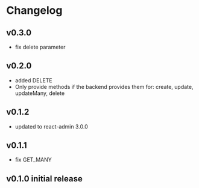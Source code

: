 # Changelog

## v0.3.0

- fix delete parameter

## v0.2.0

- added DELETE
- Only provide methods if the backend provides them for:
   create, update, updateMany, delete

## v0.1.2

- updated to react-admin 3.0.0

## v0.1.1

- fix GET_MANY

## v0.1.0 initial release
